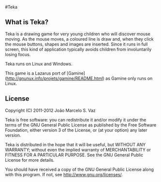 #Teka

## What is Teka?

Teka is a drawing game for very young children who will discover mouse moving. As the mouse moves, a coloured line is draw and, when they click the mouse buttons, shapes and images are inserted. Since it runs in full screen, this kind of application typically avoids children from involuntarily losing focus.

Teka runs on Linux and Windows.

This game is a Lazarus port of [Gamine] (http://gnunux.info/projets/gamine/README.html) as Gamine only runs on Linux.

## License

Copyright (C) 2011-2012 João Marcelo S. Vaz

Teka is free software: you can redistribute it and/or modify it under the terms of the GNU General Public License as published by the Free Software Foundation, either version 3 of the License, or (at your option) any later version.

Teka is distributed in the hope that it will be useful, but WITHOUT ANY WARRANTY; without even the implied warranty of MERCHANTABILITY or FITNESS FOR A PARTICULAR PURPOSE. See the GNU General Public License for more details.

You should have received a copy of the GNU General Public License along with this program.  If not, see [<http://www.gnu.org/licenses/>](http://www.gnu.org/licenses/).
